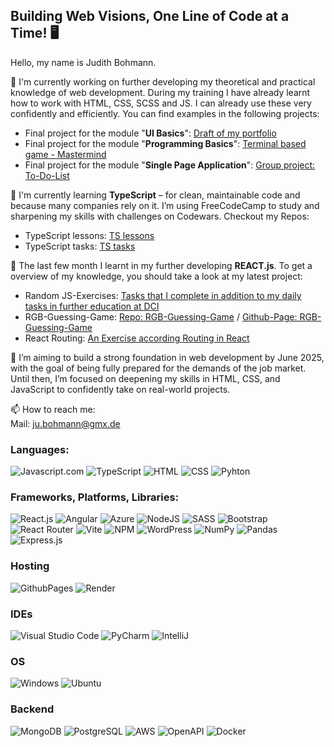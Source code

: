 ## Building Web Visions, One Line of Code at a Time! 🖥️

Hello, my name is Judith Bohmann.

🔭 I'm currently working on further developing my theoretical and practical knowledge of web development. 
During my training I have already learnt how to work with HTML, CSS, SCSS and JS. I can already use these very confidently and efficiently. You can find examples in the following projects:
- Final project for the module "<b>UI Basics</b>": <a href="https://github.com/You-Did-Bowman/portfolio">Draft of my portfolio</a>
- Final project for the module "<b>Programming Basics</b>": <a href="https://github.com/You-Did-Bowman/MASTERMIND_digital">Terminal based game - Mastermind</a>
- Final project for the module "<b>Single Page Application</b>": <a href="https://github.com/You-Did-Bowman/Project_To-Do-List">Group project: To-Do-List </a>


🌱 I'm currently learning **TypeScript** – for clean, maintainable code and because many companies rely on it. I’m using FreeCodeCamp to study and sharpening my skills with challenges on Codewars.
Checkout my Repos:
- TypeScript lessons: <a href="https://github.com/You-Did-Bowman/Lesson_Typescript">TS lessons</a>
- TypeScript tasks: <a href="https://github.com/You-Did-Bowman/Exercises_TypeScript">TS tasks</a>


🌳 The last few month I learnt in my further developing **REACT.js**. To get a overview of my knowledge, you should take a look at my latest project:
- Random JS-Exercises: <a href="https://github.com/You-Did-Bowman/JavaScript-Practice">Tasks that I complete in addition to my daily tasks in further education at DCI</a>
- RGB-Guessing-Game: <a href="https://github.com/You-Did-Bowman/RGB_Guessing_Game"> Repo: RGB-Guessing-Game</a> / <a href="https://you-did-bowman.github.io/RGB_Guessing_Game/"> Github-Page: RGB-Guessing-Game</a>
- React Routing: <a href="https://github.com/You-Did-Bowman/2025-02-04_Ex-Routing">An Exercise according Routing in React</a>


🌈 I’m aiming to build a strong foundation in web development by June 2025, with the goal of being fully prepared for the demands of the job market. Until then, I’m focused on deepening my skills in HTML, CSS, and JavaScript to confidently take on real-world projects.


📫 How to reach me:
<br>
Mail: ju.bohmann@gmx.de


<h3>Languages:</h3>

![Javascript.com] ![TypeScript] ![HTML] ![CSS] ![Pyhton]

<h3>Frameworks, Platforms, Libraries:</h3>

![React.js] ![Angular] ![Azure] ![NodeJS] ![SASS] ![Bootstrap] ![React Router] ![Vite] ![NPM] ![WordPress] ![NumPy] ![Pandas] ![Express.js]  

<h3>Hosting</h3>

![GithubPages] ![Render]

<h3>IDEs</h3>

![Visual Studio Code] ![PyCharm] ![IntelliJ]

<h3>OS</h3>

![Windows] ![Ubuntu]

<h3>Backend</h3>

![MongoDB] ![PostgreSQL] ![AWS] ![OpenAPI] ![Docker]

<!-- MongoDB, MongoDB Compass, Mongoose -->


<!-- Dafür sorgen, dass zu jeder Sprache auch Projekte im Portfolio sind -->



<!-- MARKDOWN LINKS & IMAGES -->
<!-- https://www.markdownguide.org/basic-syntax/#reference-style-links -->
[NodeJS]: https://img.shields.io/badge/Node.js-6DA55F?logo=node.js&logoColor=white
[NPM]: https://img.shields.io/badge/npm-CB3837?logo=npm&logoColor=fff
[Vite]: https://img.shields.io/badge/Vite-646CFF?logo=vite&logoColor=fff
[Pyhton]: https://img.shields.io/badge/Python-3776AB?logo=python&logoColor=fff
[React.js]: https://img.shields.io/badge/React-%2320232a.svg?logo=react&logoColor=%2361DAFB
[Bootstrap]: https://img.shields.io/badge/Bootstrap-7952B3?logo=bootstrap&logoColor=fff
[Javascript.com]: https://img.shields.io/badge/JavaScript-F7DF1E?logo=javascript&logoColor=000
[SASS]: https://img.shields.io/badge/Sass-C69?logo=sass&logoColor=fff
[HTML]: https://img.shields.io/badge/HTML-%23E34F26.svg?logo=html5&logoColor=white
[CSS]: https://img.shields.io/badge/CSS-639?logo=css&logoColor=fff
[WordPress]: https://img.shields.io/badge/WordPress-%2321759B.svg?logo=wordpress&logoColor=white
[GithubPages]: https://img.shields.io/badge/github%20pages-121013?style=for-the-badge&logo=github&logoColor=white
[Render]: https://img.shields.io/badge/Render-%46E3B7.svg?style=for-the-badge&logo=render&logoColor=white
[Visual Studio Code]: https://custom-icon-badges.demolab.com/badge/Visual%20Studio%20Code-0078d7.svg?logo=vsc&logoColor=white
[PyCharm]: https://img.shields.io/badge/PyCharm-000?logo=pycharm&logoColor=fff
[NumPy]: https://img.shields.io/badge/NumPy-4DABCF?logo=numpy&logoColor=fff
[Pandas]: https://img.shields.io/badge/Pandas-150458?logo=pandas&logoColor=fff
[Windows]: https://custom-icon-badges.demolab.com/badge/Windows-0078D6?logo=windows11&logoColor=white
[Ubuntu]: https://img.shields.io/badge/Ubuntu-E95420?logo=ubuntu&logoColor=white
[React Router]: https://img.shields.io/badge/React_Router-CA4245?logo=react-router&logoColor=white
[Express.js]: https://img.shields.io/badge/Express.js-%23404d59.svg?logo=express&logoColor=%2361DAFB
[MongoDB]: https://img.shields.io/badge/MongoDB-%234ea94b.svg?logo=mongodb&logoColor=white
[TypeScript]: https://img.shields.io/badge/TypeScript-3178C6?logo=typescript&logoColor=fff
[Angular]: https://img.shields.io/badge/Angular-%23DD0031.svg?logo=angular&logoColor=white
[AWS]: https://custom-icon-badges.demolab.com/badge/AWS-%23FF9900.svg?logo=aws&logoColor=white
[PostgreSQL]: https://img.shields.io/badge/Postgres-%23316192.svg?logo=postgresql&logoColor=white
[OpenAPI]: https://img.shields.io/badge/OpenAPI-6BA539?logo=openapiinitiative&logoColor=white
[Docker]: https://img.shields.io/badge/Docker-2496ED?logo=docker&logoColor=fff
[Azure]: https://custom-icon-badges.demolab.com/badge/Microsoft%20Azure-0089D6?logo=msazure&logoColor=white
[IntelliJ]: https://img.shields.io/badge/IntelliJIDEA-000000.svg?logo=intellij-idea&logoColor=white

<!--
**You-Did-Bowman/You-Did-Bowman** is a ✨ _special_ ✨ repository because its `README.md` (this file) appears on your GitHub profile.

Here are some ideas to get you started:

- 🔭 I’m currently working on ...
- 🌱 I’m currently learning ...
- 👯 I’m looking to collaborate on ...
- 🤔 I’m looking for help with ...
- 💬 Ask me about ...
- 📫 How to reach me: ...
- 😄 Pronouns: ...
- ⚡ Fun fact: ...
-->
